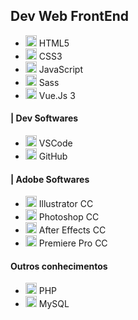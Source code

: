 ## Dev Web FrontEnd
* <img src="https://github.com/douglas-moura/douglas-moura/assets/100165194/2eeae4f5-bc7b-4e5d-ae63-9161000c97da" width="18"> HTML5
* <img src="https://github.com/douglas-moura/douglas-moura/assets/100165194/ad984cfc-e5f7-4525-890c-0c13c2117810" width="18"> CSS3
* <img src="https://github.com/douglas-moura/douglas-moura/assets/100165194/fe6144aa-d99b-4c86-b3b5-06b878c57a52" width="18"> JavaScript
* <img src="https://github.com/douglas-moura/douglas-moura/assets/100165194/ba1abbd2-28d4-498b-a886-8647dc918551" width="18"> Sass
* <img src="https://github.com/douglas-moura/douglas-moura/assets/100165194/f539ffa6-6099-4e9a-8196-637ce35e413e" width="18"> Vue.Js 3

#### | Dev Softwares
* <img src="https://github.com/douglas-moura/douglas-moura/assets/100165194/6bd08354-0d79-4c6d-956e-1a09a26d3634" width="18"> VSCode
* <img src="https://github.com/douglas-moura/douglas-moura/assets/100165194/b14167bd-c591-4c77-927a-c24a10e7bf5f" width="18"> GitHub

#### | Adobe Softwares
* <img src="https://github.com/douglas-moura/douglas-moura/assets/100165194/266944ef-1aa2-49bb-8a9c-f61270a832c1" width="18"> Illustrator CC
* <img src="https://github.com/douglas-moura/douglas-moura/assets/100165194/9a5f8cb3-8565-4356-a2cd-4925db50594e" width="18"> Photoshop CC
* <img src="https://github.com/douglas-moura/douglas-moura/assets/100165194/3260425a-e24f-4e4e-9bb7-cc533746b69d" width="18"> After Effects CC
* <img src="https://github.com/douglas-moura/douglas-moura/assets/100165194/ff3a6eca-65bc-4627-96d3-6b40aa6c32d8" width="18"> Premiere Pro CC

#### Outros conhecimentos
* <img src="https://github.com/douglas-moura/douglas-moura/assets/100165194/5f7ea903-4be4-43f5-9a14-a20e2739bd04" width="18"> PHP
* <img src="https://github.com/douglas-moura/douglas-moura/assets/100165194/345752b1-c779-40bc-a2df-98ab9b69e60c" width="18"> MySQL

